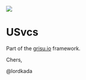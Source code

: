 ![](https://travis-ci.com/grisu-io/usvcs.svg?branch=master)

# USvcs

Part of the [grisu.io](https://grisu.io) framework.

Chers,

@lordkada


 
